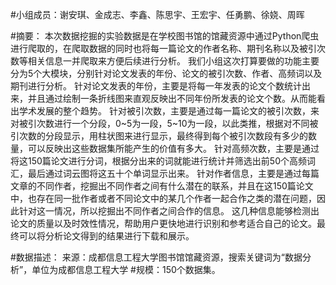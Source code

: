 #小组成员：谢安琪、金成志、李鑫、陈思宇、王宏宇、任勇鹏、徐娆、周晖

#摘要：
本次数据挖掘的实验数据是在学校图书馆的馆藏资源中通过Python爬虫进行爬取的，在爬取数据的同时也将每一篇论文的作者名称、期刊名称以及被引次数等相关信息一并爬取来方便后续进行分析。
我们小组这次打算要做的功能主要分为5个大模块，分别针对论文发表的年份、论文的被引次数、作者、高频词以及期刊进行分析。
针对论文发表的年份，主要是将每一年发表的论文个数统计出来，并且通过绘制一条折线图来直观反映出不同年份所发表的论文个数。从而能看出学术发展的整个趋势。
针对被引次数，主要是通过每一篇论文的被引次数，来对被引次数进行一个分段，0~5为一段，5~10为一段，以此类推，根据对不同被引次数的分段显示，用柱状图来进行显示，最终得到每个被引次数段有多少的数量，可以反映出这些数据集所能产生的价值有多大。
针对高频次数，主要是通过将这150篇论文进行分词，根据分出来的词就能进行统计并筛选出前50个高频词汇，最后通过词云图将这五十个单词显示出来。
针对作者信息，主要是通过每篇文章的不同作者，挖掘出不同作者之间有什么潜在的联系，并且在这150篇论文中，也存在同一批作者或者不同论文中的某几个作者一起合作之类的潜在问题，因此针对这一情况，所以挖掘出不同作者之间合作的信息。
这几种信息能够检测出论文的质量以及时效性情况，帮助用户更快地进行识别和参考适合自己的论文。最终可以将分析论文得到的结果进行下载和展示。

#数据描述：
来源：成都信息工程大学图书馆馆藏资源，搜索关键词为“数据分析”，单位为成都信息工程大学
#规模：150个数据集。


